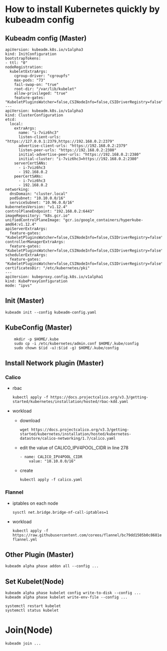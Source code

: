 # How to install Kubernetes quickly by kubeadm config
## Kubeadm config (Master)

```
apiVersion: kubeadm.k8s.io/v1alpha3
kind: InitConfiguration
bootstrapTokens:
- ttl: "0"
nodeRegistration:
  kubeletExtraArgs:
    cgroup-driver: "cgroupfs"
    max-pods: "73"
    fail-swap-on: "true"
    root-dir: "/var/lib/kubelet"
    allow-privileged: "true"
    feature-gates: "KubeletPluginsWatcher=false,CSINodeInfo=false,CSIDriverRegistry=false"
---
apiVersion: kubeadm.k8s.io/v1alpha3
kind: ClusterConfiguration
etcd:
  local:
    extraArgs:
      name: "i-7viz6hc3"
      listen-client-urls: "https://127.0.0.1:2379,https://192.168.0.2:2379"
      advertise-client-urls: "https://192.168.0.2:2379"
      listen-peer-urls: "https://192.168.0.2:2380"
      initial-advertise-peer-urls: "https://192.168.0.2:2380"
      initial-cluster: "i-7viz6hc3=https://192.168.0.2:2380"
    serverCertSANs:
      - i-7viz6hc3
      - 192.168.0.2
    peerCertSANs:
      - i-7viz6hc3
      - 192.168.0.2
networking:
  dnsDomain: "cluster.local"
  podSubnet: "10.10.0.0/16"
  serviceSubnet: "10.96.0.0/16"
kubernetesVersion: "v1.12.4"
controlPlaneEndpoint: "192.168.0.2:6443"
imageRepository: "k8s.gcr.io"
unifiedControlPlaneImage: "gcr.io/google_containers/hyperkube-amd64:v1.12.4"
apiServerExtraArgs:
  feature-gates: "KubeletPluginsWatcher=false,CSINodeInfo=false,CSIDriverRegistry=false"
controllerManagerExtraArgs:
  feature-gates: "KubeletPluginsWatcher=false,CSINodeInfo=false,CSIDriverRegistry=false"
schedulerExtraArgs:
  feature-gates: "KubeletPluginsWatcher=false,CSINodeInfo=false,CSIDriverRegistry=false"
certificatesDir: "/etc/kubernetes/pki"
---
apiVersion: kubeproxy.config.k8s.io/v1alpha1
kind: KubeProxyConfiguration
mode: "ipvs"
```

## Init (Master)

```
kubeadm init --config kubeadm-config.yaml
```

## KubeConfig (Master)
```
	mkdir -p $HOME/.kube
	sudo cp -i /etc/kubernetes/admin.conf $HOME/.kube/config
	sudo chown $(id -u):$(id -g) $HOME/.kube/config
```

## Install Network plugin (Master)

### Calico

- rbac
    ```
    kubectl apply -f https://docs.projectcalico.org/v3.3/getting-started/kubernetes/installation/hosted/rbac-kdd.yaml
    ```

- workload

    - download
        ```
        wget https://docs.projectcalico.org/v3.3/getting-started/kubernetes/installation/hosted/kubernetes-datastore/calico-networking/1.7/calico.yaml
        ```
    - edit the value of CALICO_IPV4POOL_CIDR in line 278
        ```
        - name: CALICO_IPV4POOL_CIDR
            value: "10.10.0.0/16"
        ```
    - create
        ```
        kubectl apply -f calico.yaml
        ```

### Flannel

- iptables on each node
    ```
    sysctl net.bridge.bridge-nf-call-iptables=1
    ```

- workload

    ```
    kubectl apply -f https://raw.githubusercontent.com/coreos/flannel/bc79dd1505b0c8681ece4de4c0d86c5cd2643275/Documentation/kube-flannel.yml
    ```

## Other Plugin (Master)

```
kubeadm alpha phase addon all --config ...
```

## Set Kubelet(Node)
```
kubeadm alpha phase kubelet config write-to-disk --config ...
kubeadm alpha phase kubelet write-env-file --config ...
```

```
systemctl restart kubelet
systemctl status kubelet
```

# Join(Node)
```
kubeadm join ... 
```